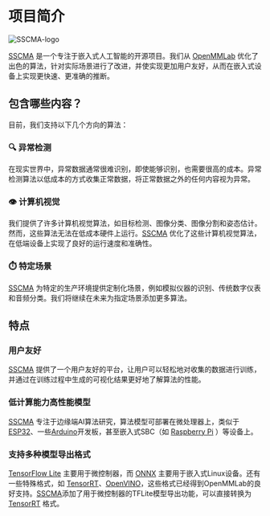 # 项目简介

![SSCMA-logo](/images/SSCMA-Logo.png)

[SSCMA](https://github.com/Seeed-Studio/SSCMA) 是一个专注于嵌入式人工智能的开源项目。我们从 [OpenMMLab](https://github.com/open-mmlab) 优化了出色的算法，针对实际场景进行了改进，并使实现更加用户友好，从而在嵌入式设备上实现更快速、更准确的推断。

## 包含哪些内容？

目前，我们支持以下几个方向的算法：

### 🔍 异常检测
在现实世界中，异常数据通常很难识别，即使能够识别，也需要很高的成本。异常检测算法以低成本的方式收集正常数据，将正常数据之外的任何内容视为异常。

### 👁️ 计算机视觉
我们提供了许多计算机视觉算法，如目标检测、图像分类、图像分割和姿态估计。然而，这些算法无法在低成本硬件上运行。[SSCMA](https://github.com/Seeed-Studio/SSCMA) 优化了这些计算机视觉算法，在低端设备上实现了良好的运行速度和准确性。

### ⏱️ 特定场景
[SSCMA](https://github.com/Seeed-Studio/SSCMA) 为特定的生产环境提供定制化场景，例如模拟仪器的识别、传统数字仪表和音频分类。我们将继续在未来为指定场景添加更多算法。

## 特点

### 用户友好
[SSCMA](https://github.com/Seeed-Studio/SSCMA) 提供了一个用户友好的平台，让用户可以轻松地对收集的数据进行训练，并通过在训练过程中生成的可视化结果更好地了解算法的性能。

### 低计算能力高性能模型
[SSCMA](https://github.com/Seeed-Studio/SSCMA) 专注于边缘端AI算法研究，算法模型可部署在微处理器上，类似于[ESP32](https://www.espressif.com/en/products/socs/esp32)、一些[Arduino](https://arduino.cc)开发板，甚至嵌入式SBC（如 [Raspberry Pi](https://www.raspberrypi.org) ）等设备上。

### 支持多种模型导出格式
[TensorFlow Lite](https://www.tensorflow.org/lite) 主要用于微控制器，而 [ONNX](https://onnx.ai) 主要用于嵌入式Linux设备。还有一些特殊格式，如 [TensorRT](https://developer.nvidia.com/tensorrt)、[OpenVINO](https://docs.openvino.ai)，这些格式已经得到OpenMMLab的良好支持。[SSCMA](https://github.com/Seeed-Studio/SSCMA)添加了用于微控制器的TFLite模型导出功能，可以直接转换为 [TensorRT](https://developer.nvidia.com/tensorrt) 格式。